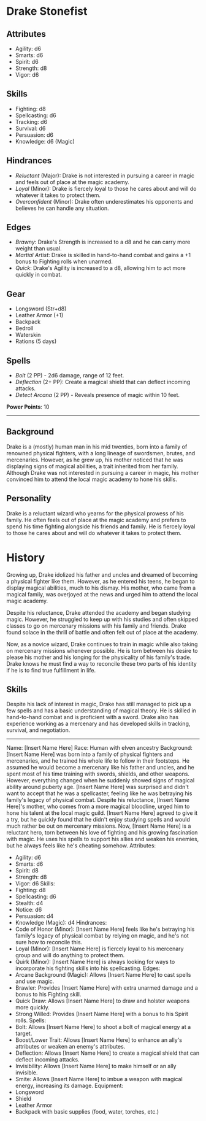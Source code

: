 # Drake Stonefist

## Attributes

- Agility:	d6
- Smarts: 	d6
- Spirit: 	d6
- Strength:	d8
- Vigor: 	d6

## Skills

- Fighting: 	d8
- Spellcasting: d6
- Tracking: 	d6
- Survival: 	d6
- Persuasion: 	d6
- Knowledge: 	d6 (Magic)

## Hindrances

- *Reluctant* (Major): Drake is not interested in pursuing a career in magic and feels out of place at the magic academy.
- *Loyal* (Minor): Drake is fiercely loyal to those he cares about and will do whatever it takes to protect them.
- *Overconfident* (Minor): Drake often underestimates his opponents and believes he can handle any situation.

## Edges

- *Brawny*: Drake's Strength is increased to a d8 and he can carry more weight than usual.
- *Martial Artist*: Drake is skilled in hand-to-hand combat and gains a +1 bonus to Fighting rolls when unarmed.
- *Quick*: Drake's Agility is increased to a d8, allowing him to act more quickly in combat.

## Gear

- Longsword (Str+d8)
- Leather Armor (+1)
- Backpack
- Bedroll
- Waterskin
- Rations (5 days)

## Spells

- *Bolt* (2 PP) - 2d6 damage, range of 12 feet.
- *Deflection* (2+ PP): Create a magical shield that can deflect incoming attacks.
- *Detect Arcana* (2 PP) - Reveals presence of magic within 10 feet.

**Power Points**: 10

---

## Background

Drake is a (mostly) human man in his mid twenties, born into a family of renowned physical fighters, with a long lineage of swordsmen, brutes, and mercenaries. However, as he grew up, his mother noticed that he was displaying signs of magical abilities, a trait inherited from her family. Although Drake was not interested in pursuing a career in magic, his mother convinced him to attend the local magic academy to hone his skills.

## Personality

Drake is a reluctant wizard who yearns for the physical prowess of his family. He often feels out of place at the magic academy and prefers to spend his time fighting alongside his friends and family. He is fiercely loyal to those he cares about and will do whatever it takes to protect them.

# History

Growing up, Drake idolized his father and uncles and dreamed of becoming a physical fighter like them. However, as he entered his teens, he began to display magical abilities, much to his dismay. His mother, who came from a magical family, was overjoyed at the news and urged him to attend the local magic academy.

Despite his reluctance, Drake attended the academy and began studying magic. However, he struggled to keep up with his studies and often skipped classes to go on mercenary missions with his family and friends. Drake found solace in the thrill of battle and often felt out of place at the academy.

Now, as a novice wizard, Drake continues to train in magic while also taking on mercenary missions whenever possible. He is torn between his desire to please his mother and his longing for the physicality of his family's trade. Drake knows he must find a way to reconcile these two parts of his identity if he is to find true fulfillment in life.

## Skills

Despite his lack of interest in magic, Drake has still managed to pick up a few spells and has a basic understanding of magical theory. He is skilled in hand-to-hand combat and is proficient with a sword. Drake also has experience working as a mercenary and has developed skills in tracking, survival, and negotiation.









----

Name: [Insert Name Here]
Race: Human with elven ancestry
Background: [Insert Name Here] was born into a family of physical fighters and mercenaries, and he trained his whole life to follow in their footsteps. He assumed he would become a mercenary like his father and uncles, and he spent most of his time training with swords, shields, and other weapons.
However, everything changed when he suddenly showed signs of magical ability around puberty age. [Insert Name Here] was surprised and didn't want to accept that he was a spellcaster, feeling like he was betraying his family's legacy of physical combat.
Despite his reluctance, [Insert Name Here]'s mother, who comes from a more magical bloodline, urged him to hone his talent at the local magic guild. [Insert Name Here] agreed to give it a try, but he quickly found that he didn't enjoy studying spells and would much rather be out on mercenary missions.
Now, [Insert Name Here] is a reluctant hero, torn between his love of fighting and his growing fascination with magic. He uses his spells to support his allies and weaken his enemies, but he always feels like he's cheating somehow.
Attributes:
* Agility: d6
* Smarts: d6
* Spirit: d8
* Strength: d8
* Vigor: d6
Skills:
* Fighting: d8
* Spellcasting: d6
* Stealth: d4
* Notice: d6
* Persuasion: d4
* Knowledge (Magic): d4
Hindrances:
* Code of Honor (Minor): [Insert Name Here] feels like he's betraying his family's legacy of physical combat by relying on magic, and he's not sure how to reconcile this.
* Loyal (Minor): [Insert Name Here] is fiercely loyal to his mercenary group and will do anything to protect them.
* Quirk (Minor): [Insert Name Here] is always looking for ways to incorporate his fighting skills into his spellcasting.
Edges:
* Arcane Background (Magic): Allows [Insert Name Here] to cast spells and use magic.
* Brawler: Provides [Insert Name Here] with extra unarmed damage and a bonus to his Fighting skill.
* Quick Draw: Allows [Insert Name Here] to draw and holster weapons more quickly.
* Strong Willed: Provides [Insert Name Here] with a bonus to his Spirit rolls.
Spells:
* Bolt: Allows [Insert Name Here] to shoot a bolt of magical energy at a target.
* Boost/Lower Trait: Allows [Insert Name Here] to enhance an ally's attributes or weaken an enemy's attributes.
* Deflection: Allows [Insert Name Here] to create a magical shield that can deflect incoming attacks.
* Invisibility: Allows [Insert Name Here] to make himself or an ally invisible.
* Smite: Allows [Insert Name Here] to imbue a weapon with magical energy, increasing its damage.
Equipment:
* Longsword
* Shield
* Leather Armor
* Backpack with basic supplies (food, water, torches, etc.)
